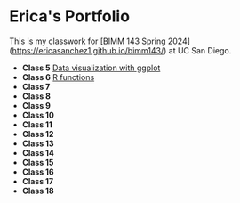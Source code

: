 # Erica's Portfolio
This is my classwork for [BIMM 143 Spring 2024] (https://ericasanchez1.github.io/bimm143/) at UC San Diego.

- **Class 5** [Data visualization with ggplot](https://github.com/ericasanchez1/bimm143/blob/main/class05/class05.qmd)
- **Class 6** [R functions](https://github.com/ericasanchez1/bimm143/blob/main/class06/class06.qmd)
- **Class 7**
- **Class 8**
- **Class 9**
- **Class 10**
- **Class 11**
- **Class 12**
- **Class 13**
- **Class 14**
- **Class 15**
- **Class 16**
- **Class 17**
- **Class 18**
